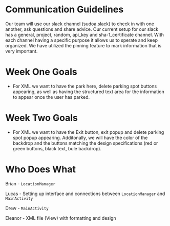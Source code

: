  # Communication Guidelines
 
 Our team will use our slack channel (sudoa.slack) to check in with one another, ask questions and share advice. 
 Our current setup for our slack has a general, project, random, api_key and sha-1_certificate channel. With each channel having a specific
 purpose it allows us to sperate and keep organized. We have utilized the pinning feature to mark information that is very important.
 
 # Week One Goals
 
 * For XML we want to have the park here, delete parking spot buttons appearing, as well as having the structured text area for the information to appear once the user has parked.
 
 # Week Two Goals
 
 * For XML we want to have the Exit button, exit popup and delete parking spot popup appearing. Additonally, we will have the color of the backdrop and the buttons matching the design specifications (red or green buttons, black text, bule backdrop).
 
 # Who Does What
 
Brian - `LocationManager` 

Lucas - Setting up interface and connections between `LocationManager` and `MainActivity`

Drew - `MainActivity` 

Eleanor - XML file (View) with formatting and design
